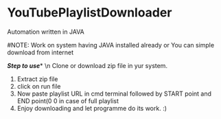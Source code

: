 # YouTubePlaylistDownloader
Automation written in JAVA


#NOTE: Work on system having JAVA installed already or You can simple download from internet

*********Step to use********** \n
Clone or download zip file in yur system.
1. Extract zip file 
2. click on run file
3. Now paste playlist URL in cmd terminal followed by START point and END point(0 0 in case of full playlist
4. Enjoy downloading and let programme do its work. :)
